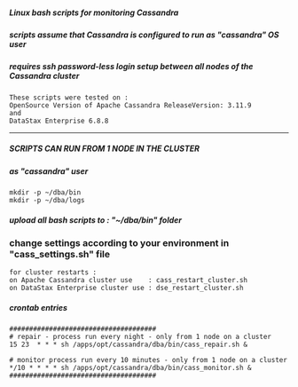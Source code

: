 ##### Linux bash scripts for monitoring Cassandra

##### scripts assume that Cassandra is configured to run as "cassandra" OS user

##### requires ssh password-less login setup between all nodes of the Cassandra cluster

```
These scripts were tested on :
OpenSource Version of Apache Cassandra ReleaseVersion: 3.11.9
and
DataStax Enterprise 6.8.8
```

---

##### SCRIPTS CAN RUN FROM 1 NODE IN THE CLUSTER
##### as "cassandra" user

```
mkdir -p ~/dba/bin
mkdir -p ~/dba/logs
```

##### upload all bash scripts to : "~/dba/bin" folder

### change settings according to your environment in "cass_settings.sh" file

```
for cluster restarts :
on Apache Cassandra cluster use    : cass_restart_cluster.sh
on DataStax Enterprise cluster use : dse_restart_cluster.sh
```

##### crontab entries

```
#####################################
# repair - process run every night - only from 1 node on a cluster
15 23  * * * sh /apps/opt/cassandra/dba/bin/cass_repair.sh &

# monitor process run every 10 minutes - only from 1 node on a cluster
*/10 * * * * sh /apps/opt/cassandra/dba/bin/cass_monitor.sh &
#####################################
```

